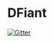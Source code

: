 # DFiant

[![Gitter](https://badges.gitter.im/DFiantHDL/DFiant.svg)](https://gitter.im/DFiantHDL/DFiant?utm_source=badge&utm_medium=badge&utm_campaign=pr-badge&utm_content=badge)